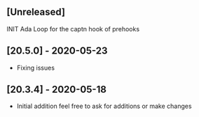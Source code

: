 ## [Unreleased]
INIT Ada Loop for the captn hook of prehooks

## [20.5.0] - 2020-05-23
  - Fixing issues
  
## [20.3.4] - 2020-05-18
   - Initial addition feel free to ask for additions or make changes 